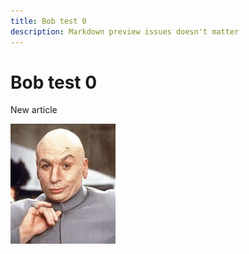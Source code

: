```yaml
---
title: Bob test 0
description: Markdown preview issues doesn't matter
---
```

# Bob test 0

New article

![alt text for doctor evil](assets/dr-evil.png)
